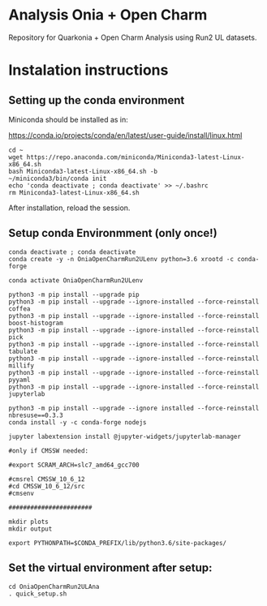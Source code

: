 # Analysis Onia + Open Charm

Repository for Quarkonia + Open Charm Analysis using Run2 UL datasets.

# Instalation instructions

## Setting up the conda environment

Miniconda should be installed as in:

https://conda.io/projects/conda/en/latest/user-guide/install/linux.html

```
cd ~
wget https://repo.anaconda.com/miniconda/Miniconda3-latest-Linux-x86_64.sh
bash Miniconda3-latest-Linux-x86_64.sh -b 
~/miniconda3/bin/conda init
echo 'conda deactivate ; conda deactivate' >> ~/.bashrc
rm Miniconda3-latest-Linux-x86_64.sh
```

After installation, reload the session.

## Setup conda Environmment (only once!)

```
conda deactivate ; conda deactivate 
conda create -y -n OniaOpenCharmRun2ULenv python=3.6 xrootd -c conda-forge

conda activate OniaOpenCharmRun2ULenv

python3 -m pip install --upgrade pip
python3 -m pip install --upgrade --ignore-installed --force-reinstall coffea
python3 -m pip install --upgrade --ignore-installed --force-reinstall boost-histogram
python3 -m pip install --upgrade --ignore-installed --force-reinstall pick
python3 -m pip install --upgrade --ignore-installed --force-reinstall tabulate
python3 -m pip install --upgrade --ignore-installed --force-reinstall millify
python3 -m pip install --upgrade --ignore-installed --force-reinstall pyyaml
python3 -m pip install --upgrade --ignore-installed --force-reinstall jupyterlab

python3 -m pip install --upgrade --ignore installed --force-reinstall nbresuse==0.3.3
conda install -y -c conda-forge nodejs

jupyter labextension install @jupyter-widgets/jupyterlab-manager

#only if CMSSW needed:

#export SCRAM_ARCH=slc7_amd64_gcc700

#cmsrel CMSSW_10_6_12
#cd CMSSW_10_6_12/src
#cmsenv

#######################

mkdir plots
mkdir output

export PYTHONPATH=$CONDA_PREFIX/lib/python3.6/site-packages/
```

## Set the virtual environment after setup:

```
cd OniaOpenCharmRun2ULAna
. quick_setup.sh
```
